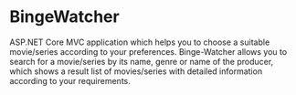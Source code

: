 # BingeWatcher
ASP.NET Core MVC application which helps you to choose a suitable movie/series according to your preferences. Binge-Watcher allows you to search for a movie/series by its name, 
genre or name of the producer, which shows a result list of movies/series with detailed information according to your requirements.
